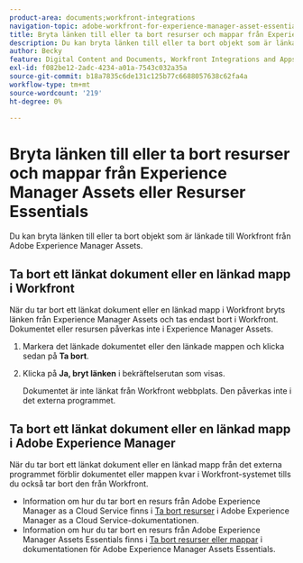 ```yaml
---
product-area: documents;workfront-integrations
navigation-topic: adobe-workfront-for-experience-manager-asset-essentials
title: Bryta länken till eller ta bort resurser och mappar från Experience Manager Assets eller Resurser Essentials
description: Du kan bryta länken till eller ta bort objekt som är länkade till Workfront från Adobe Experience Manager Assets.
author: Becky
feature: Digital Content and Documents, Workfront Integrations and Apps
exl-id: f082be12-2adc-4234-a01a-7543c032a35a
source-git-commit: b18a7835c6de131c125b77c6688057638c62fa4a
workflow-type: tm+mt
source-wordcount: '219'
ht-degree: 0%

---
```


# Bryta länken till eller ta bort resurser och mappar från Experience Manager Assets eller Resurser Essentials

Du kan bryta länken till eller ta bort objekt som är länkade till Workfront från Adobe Experience Manager Assets.

## Ta bort ett länkat dokument eller en länkad mapp i Workfront

När du tar bort ett länkat dokument eller en länkad mapp i Workfront bryts länken från Experience Manager Assets och tas endast bort i Workfront. Dokumentet eller resursen påverkas inte i Experience Manager Assets.

1. Markera det länkade dokumentet eller den länkade mappen och klicka sedan på **Ta bort**.
1. Klicka på **Ja, bryt länken** i bekräftelserutan som visas.

   Dokumentet är inte länkat från Workfront webbplats. Den påverkas inte i det externa programmet.

## Ta bort ett länkat dokument eller en länkad mapp i Adobe Experience Manager

När du tar bort ett länkat dokument eller en länkad mapp från det externa programmet förblir dokumentet eller mappen kvar i Workfront-systemet tills du också tar bort den från Workfront.

* Information om hur du tar bort en resurs från Adobe Experience Manager as a Cloud Service finns i [Ta bort resurser](https://experienceleague.adobe.com/sv/docs/experience-manager-cloud-service/content/assets/manage/manage-digital-assets#delete-assets) i Adobe Experience Manager as a Cloud Service-dokumentationen.
* Information om hur du tar bort en resurs från Adobe Experience Manager Assets Essentials finns i [Ta bort resurser eller mappar](https://experienceleague.adobe.com/sv/docs/experience-manager-assets-essentials/help/add-delete#delete-assets) i dokumentationen för Adobe Experience Manager Assets Essentials.














<!--
28
Late I have seen queries in multiple posts in support channels where they have questions …
How to delete linked assets/folder from Workfront side?
What happens if linked assets/folders are deleted on AEM side? etc
-->
